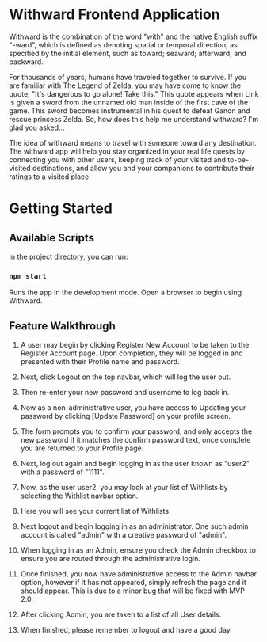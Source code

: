# Withward Frontend Application
Withward is the combination of the word "with" and the native English suffix "-ward", which is defined as denoting spatial or temporal direction, as specified by the initial element, such as toward; seaward; afterward; and backward.

For thousands of years, humans have traveled together to survive. If you are familiar with The Legend of Zelda, you may have come to know the quote, "It's dangerous to go alone! Take this." This quote appears when Link is given a sword from the unnamed old man inside of the first cave of the game. This sword becomes instrumental in his quest to defeat Ganon and rescue princess Zelda. So, how does this help me understand withward? I'm glad you asked...

The idea of withward means to travel with someone toward any destination. The withward app will help you stay organized in your real life quests by connecting you with other users, keeping track of your visited and to-be-visited destinations, and allow you and your companions to contribute their ratings to a visited place.

# Getting Started
## Available Scripts

In the project directory, you can run:

### `npm start`

Runs the app in the development mode.
Open a browser to begin using Withward.

## Feature Walkthrough

1. A user may begin by clicking Register New Account to be taken to the Register Account page.
Upon completion, they will be logged in and presented with their Profile name and password.

2. Next, click Logout on the top navbar, which will log the user out.

3. Then re-enter your new password and username to log back in.

4. Now as a non-administrative user, you have access to Updating your password by clicking [Update Password] on your profile screen.

5. The form prompts you to confirm your password, and only accepts the new password if it matches the confirm password text, once complete you are returned to your Profile page.

6. Next, log out again and begin logging in as the user known as "user2" with a password of "1111". 

7. Now, as the user user2, you may look at your list of Withlists by selecting the Withlist navbar option.

8. Here you will see your current list of Withlists.

9. Next logout and begin logging in as an administrator. One such admin account is called "admin" with a creative password of "admin".

10. When logging in as an Admin, ensure you check the Admin checkbox to ensure you are routed through the administrative login.

11. Once finished, you now have administrative access to the Admin navbar option, however if it has not appeared, simply refresh the page and it should appear.
This is due to a minor bug that will be fixed with MVP 2.0.

12. After clicking Admin, you are taken to a list of all User details.

13. When finished, please remember to logout and have a good day.
